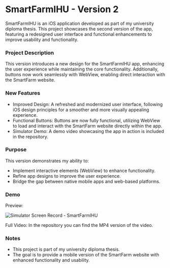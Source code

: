 # SmartFarmIHU - Version 2

SmartFarmIHU is an iOS application developed as part of my university diploma thesis. This project showcases the second version of the app, featuring a redesigned user interface and functional enhancements to improve usability and functionality.

### Project Description

This version introduces a new design for the SmartFarmIHU app, enhancing the user experience while maintaining the core functionality. Additionally, buttons now work seamlessly with WebView, enabling direct interaction with the SmartFarm website.

### New Features

- Improved Design: A refreshed and modernized user interface, following iOS design principles for a smoother and more visually appealing experience.
- Functional Buttons: Buttons are now fully functional, utilizing WebView to load and interact with the SmartFarm website directly within the app.
- Simulator Demo: A demo video showcasing the app in action is included in the repository.

### Purpose

This version demonstrates my ability to:

- Implement interactive elements (WebView) to enhance functionality.
- Refine app designs to improve the user experience.
- Bridge the gap between native mobile apps and web-based platforms.

### Demo

Preview:

![Simulator Screen Record - SmartFarmIHU](https://github.com/user-attachments/assets/160f968a-57f6-44f0-ac23-6e97cb245c5c)

Full Video:
In the repository you can find the MP4 version of the video.

### Notes

- This project is part of my university diploma thesis.
- The goal is to provide a mobile version of the SmartFarm website with enhanced functionality and usability.


